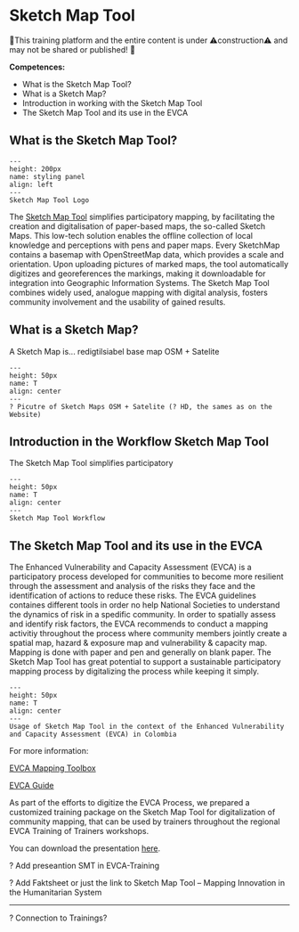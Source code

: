 # Sketch Map Tool

🚧This training platform and the entire content is under ⚠️construction⚠️ and may not be shared or published! 🚧

**Competences:**

- What is the Sketch Map Tool?
- What is a Sketch Map?
- Introduction in working with the Sketch Map Tool
- The Sketch Map Tool and its use in the EVCA


## What is the Sketch Map Tool?

```{figure} ../../fig/en_30.30.2_styling_panel.png
---
height: 200px
name: styling panel
align: left
---
Sketch Map Tool Logo
```

The [Sketch Map Tool](https://sketch-map-tool.heigit.org/) simplifies participatory mapping, by facilitating the creation and digitalisation of paper-based maps, the so-called Sketch Maps. This low-tech solution enables the offline collection of local knowledge and perceptions with pens and paper maps. Every SketchMap contains a basemap with OpenStreetMap data, which provides a scale and orientation. Upon uploading pictures of marked maps, the tool automatically digitizes and georeferences the markings, making it downloadable for integration into Geographic Information Systems. The Sketch Map Tool combines widely used, analogue mapping with digital analysis, fosters community involvement and the usability of gained results. 


## What is a Sketch Map?

A Sketch Map is...
redigtilsiabel
base map OSM + Satelite 


```{figure} /fig/en_Interface_02.png
---
height: 50px
name: T
align: center
---
? Picutre of Sketch Maps OSM + Satelite (? HD, the sames as on the Website)
```

## Introduction in the Workflow Sketch Map Tool

The Sketch Map Tool simplifies participatory


```{figure} /fig/SMT_Workflow.png
---
height: 50px
name: T
align: center
---
Sketch Map Tool Workflow
```


## The Sketch Map Tool and its use in the EVCA

The Enhanced Vulnerability and Capacity Assessment (EVCA) is a participatory process developed for communities to become more resilient through the assessment and analysis of the risks they face and the identification of actions to reduce these risks. The EVCA guidelines containes different tools in order no help National Societies to understand the dynamics of risk in a spedific community. 
In order to spatially assess and identify risk factors, the EVCA recommends to conduct a mapping activitiy throughout the process where community members jointly create a spatial map, hazard & exposure map and vulnerability & capacity map. Mapping is done with paper and pen and generally on blank paper. The Sketch Map Tool has great potential to support a sustainable participatory mapping process by digitalizing the process while keeping it simply.

```{figure} /fig/IMG_2178
---
height: 50px
name: T
align: center
---
Usage of Sketch Map Tool in the context of the Enhanced Vulnerability and Capacity Assessment (EVCA) in Colombia 
```



For more information:

[EVCA Mapping Toolbox](https://preparecenter.org/wp-content/uploads/2023/08/EVCA-tools-compiled.pdf)

[EVCA Guide](https://communityengagementhub.org/resource/evca-guide/)


As part of the efforts to digitize the EVCA Process, we prepared a customized training package on the Sketch Map Tool for digitalization of community mapping, that can be used by trainers throughout the regional EVCA Training of Trainers workshops.

You can download the presentation [here]().



? Add preseantion SMT in EVCA-Training

? Add Faktsheet or just the link to Sketch Map Tool – Mapping Innovation in the Humanitarian System
___

? Connection to Trainings?